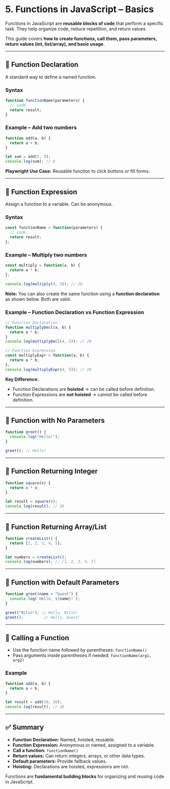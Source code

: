 # 5. Functions in JavaScript – Basics

Functions in JavaScript are **reusable blocks of code** that perform a specific task. They help organize code, reduce repetition, and return values.

This guide covers **how to create functions, call them, pass parameters, return values (int, list/array), and basic usage**.

---

## 🔹 Function Declaration
A standard way to define a named function.

### Syntax
```javascript
function functionName(parameters) {
  // code
  return result;
}
```

### Example – Add two numbers
```javascript
function add(a, b) {
  return a + b;
}

let sum = add(5, 3);
console.log(sum); // 8
```

**Playwright Use Case:** Reusable function to click buttons or fill forms.

---

## 🔹 Function Expression
Assign a function to a variable. Can be anonymous.

### Syntax
```javascript
const functionName = function(parameters) {
  // code
  return result;
};
```

### Example – Multiply two numbers
```javascript
const multiply = function(a, b) {
  return a * b;
};

console.log(multiply(4, 5)); // 20
```

**Note:** You can also create the same function using a **function declaration** as shown below. Both are valid.

### Example – Function Declaration vs Function Expression
```javascript
// Function Declaration
function multiplyDecl(a, b) {
  return a * b;
}
console.log(multiplyDecl(4, 5)); // 20

// Function Expression
const multiplyExpr = function(a, b) {
  return a * b;
};
console.log(multiplyExpr(4, 5)); // 20
```

**Key Difference:**
- Function Declarations are **hoisted** → can be called before definition.
- Function Expressions are **not hoisted** → cannot be called before definition.

---

## 🔹 Function with No Parameters
```javascript
function greet() {
  console.log("Hello!");
}

greet(); // Hello!
```

---

## 🔹 Function Returning Integer
```javascript
function square(x) {
  return x * x;
}

let result = square(6);
console.log(result); // 36
```

---

## 🔹 Function Returning Array/List
```javascript
function createList() {
  return [1, 2, 3, 4, 5];
}

let numbers = createList();
console.log(numbers); // [1, 2, 3, 4, 5]
```

---

## 🔹 Function with Default Parameters
```javascript
function greet(name = "Guest") {
  console.log(`Hello, ${name}!`);
}

greet("Nitin"); // Hello, Nitin!
greet();         // Hello, Guest!
```

---

## 🔹 Calling a Function
- Use the function name followed by parentheses: `functionName()`
- Pass arguments inside parentheses if needed: `functionName(arg1, arg2)`

### Example
```javascript
function add(a, b) {
  return a + b;
}

let result = add(10, 20);
console.log(result); // 30
```

---

## ✅ Summary
- **Function Declaration:** Named, hoisted, reusable.
- **Function Expression:** Anonymous or named, assigned to a variable.
- **Call a function:** `functionName()`
- **Return values:** Can return integers, arrays, or other data types.
- **Default parameters:** Provide fallback values.
- **Hoisting:** Declarations are hoisted, expressions are not.

Functions are **fundamental building blocks** for organizing and reusing code in JavaScript.
